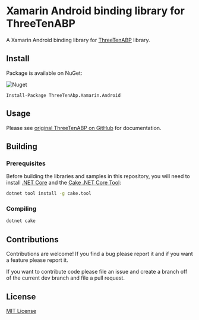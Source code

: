 # Xamarin Android binding library for ThreeTenABP
A Xamarin Android binding library for [ThreeTenABP](https://github.com/JakeWharton/ThreeTenABP) library.

## Install

Package is available on NuGet:

![Nuget](https://img.shields.io/nuget/v/ThreeTenAbp.Xamarin.Android)

```
Install-Package ThreeTenAbp.Xamarin.Android
```

## Usage

Please see [original ThreeTenABP on GitHub](https://github.com/JakeWharton/ThreeTenABP) for documentation.

## Building

### Prerequisites

Before building the libraries and samples in this repository, you will need to install [.NET Core](https://dotnet.microsoft.com/download) and the [Cake .NET Core Tool](http://cakebuild.net):

```sh
dotnet tool install -g cake.tool
```

### Compiling

```sh
dotnet cake
```

## Contributions

Contributions are welcome! If you find a bug please report it and if you want a feature please report it.

If you want to contribute code please file an issue and create a branch off of the current dev branch and file a pull request.

## License
[MIT License](https://github.com/2urbo/ThreeTenABP.Xamarin/blob/master/LICENSE.md)
